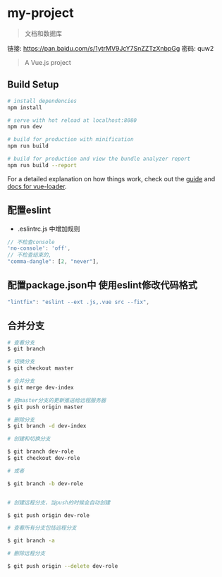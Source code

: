 # my-project

> 文档和数据库

链接: https://pan.baidu.com/s/1ytrMV9JcY7SnZZTzXnbpGg 密码: quw2

> A Vue.js project

## Build Setup

``` bash
# install dependencies
npm install

# serve with hot reload at localhost:8080
npm run dev

# build for production with minification
npm run build

# build for production and view the bundle analyzer report
npm run build --report
```

For a detailed explanation on how things work, check out the [guide](http://vuejs-templates.github.io/webpack/) and [docs for vue-loader](http://vuejs.github.io/vue-loader).

## 配置eslint

- .eslintrc.js 中增加规则

```js
// 不检查console
'no-console': 'off',
// 不检查结束的,
"comma-dangle": [2, "never"],
```

## 配置package.json中 使用eslint修改代码格式

```js
"lintfix": "eslint --ext .js,.vue src --fix",
```

## 合并分支

```bash
# 查看分支
$ git branch

# 切换分支
$ git checkout master

# 合并分支
$ git merge dev-index

# 把master分支的更新推送给远程服务器
$ git push origin master

# 删除分支
$ git branch -d dev-index

# 创建和切换分支

$ git branch dev-role
$ git checkout dev-role

# 或者

$ git branch -b dev-role


# 创建远程分支，当push的时候会自动创建

$ git push origin dev-role

# 查看所有分支包括远程分支

$ git branch -a

# 删除远程分支

$ git push origin --delete dev-role
```

